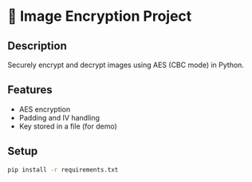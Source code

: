 # 🔐 Image Encryption Project

## Description
Securely encrypt and decrypt images using AES (CBC mode) in Python.

## Features
- AES encryption
- Padding and IV handling
- Key stored in a file (for demo)

## Setup
```bash
pip install -r requirements.txt

